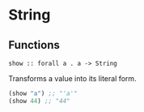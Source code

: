 String
======

Functions
---------

`show :: forall a . a -> String`

Transforms a value into its literal form.

```clojure
(show "a") ;; "'a'"
(show 44) ;; "44"
```
